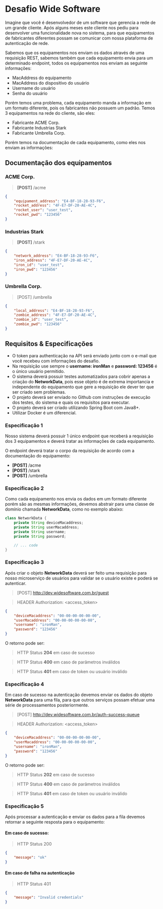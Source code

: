 # Desafio Wide Software

Imagine que você é desenvolvedor de um software que gerencia a rede de um grande cliente. Após alguns meses este cliente nos pediu para desenvolver uma funcionalidade nova no sistema, para que equipamentos de fabricantes diferentes possam se comunicar com nossa plataforma de autenticação de rede.

Sabemos que os equipamentos nos enviam os dados através de uma requisição REST, sabemos também que cada equipamento envia para um determinado endpoint, todos os equipamentos nos enviam as seguinte informações:

- MacAddress do equipamento
- MacAddress do dispositivo do usuário
- Username do usuário
- Senha do usuário

Porém temos uma problema, cada equipamento manda a informação em um formato diferente, pois os fabricantes não possuem um padrão. Temos 3 equipamentos na rede do cliente, são eles:

- Fabricante ACME Corp.
- Fabricante Industrias Stark
- Fabricante Umbrella Corp.

Porém temos na documentação de cada equipamento, como eles nos enviam as informações:

## Documentação dos equipamentos

### ACME Corp.

> **[POST]** /acme
```json
{
    "equipament_address": "E4-BF-18-28-93-F6",
    "rocket_address": "4F-E7-DF-20-AE-4C",
    "rocket_user": "user_test",
    "rocket_pwd": "123456"
}
```

### Industrias Stark

> **[POST]** /stark
```json
{
    "network_address": "E4-BF-18-28-93-F6",
    "iron_address": "4F-E7-DF-20-AE-4C",
    "iron_id": "user_test",
    "iron_pwd": "123456"
}
```

### Umbrella Corp.

> [POST] /umbrella
```json
{
    "local_address": "E4-BF-18-28-93-F6",
    "zombie_address": "4F-E7-DF-20-AE-4C",
    "zombie_id": "user_test",
    "zombie_pwd": "123456"
}
```

## Requisitos & Especificações

* O token para authenticação na API será enviado junto com o e-mail que você recebeu com informações do desafio.
* Na requisição use sempre o **username: ironMan** e **password: 123456** é o único usuário permitido.
* O sistema deverá possuir testes automatizados para cobrir apenas a criação do **NetworkData**, pois esse objeto é de extrema importancia e independente do equipamento que gere a requisição ele dever ter que ser criado sem problemas.
* O projeto deverá ser enviado no Github com instruções de execução dos testes, do sistema e quais os requisitos para executar.
* O projeto deverá ser criado utilizando Spring Boot com Java8+.
* Utilizar Docker é um diferencial.

### Especificação 1
Nosso sistema deverá possuir 1 único endpoint que receberá a requisição dos 3 equipamentos e deverá tratar as informações de cada equipamento.

O endpoint deverá tratar o corpo da requisição de acordo com a documentação do equipamento:

 - **[POST]** /acme
 - **[POST]** /stark
 - **[POST]** /umbrella

### Especificação 2
Como cada equipamento nos envia os dados em um formato diferente porém são as mesmas informações, devemos abstrair para uma classe de domínio chamada **NetworkData**, como no exemplo abaixo:

```java
class NetworkData {
    private String deviceMacaddress;
    private String userMacaddress;
    private String username;
    private String password;

    // ... code
}
```
### Especificação 3
Após criar o objeto **NetworkData** deverá  ser feito uma requisição para nosso microserviço de usuários para validar se o usuário existe e poderá se autenticar.

> [POST] http://dev.widesoftware.com.br/guest

> HEADER Authorization: <access_token>
```json 
{
    "deviceMacaddress": "00-00-00-00-00-00",
    "userMacaddress": "00-00-00-00-00-00",
    "username": "ironMan",
    "password": "123456"
}
```
O retorno pode ser:

> HTTP Status **204** em caso de sucesso

> HTTP Status **400** em caso de parâmetros inválidos

> HTTP Status **401** em caso de token ou usuário inválido

### Especificação 4
Em caso de sucesso na autenticação devemos enviar os dados do objeto **NetworkData** para uma fila, para que outros serviços possam efetuar uma série de processamentos posteriormente.

> [POST] http://dev.widesoftware.com.br/auth-success-queue

> HEADER Authorization: <access_token>
```json 
{
    "deviceMacaddress": "00-00-00-00-00-00",
    "userMacaddress": "00-00-00-00-00-00",
    "username": "ironMan",
    "password": "123456"
}
```

O retorno pode ser:

> HTTP Status **202** em caso de sucesso

> HTTP Status **400** em caso de parâmetros inválidos

> HTTP Status **401** em caso de token ou usuário inválido

### Especificação 5
Após processar a autenticação e enviar os dados para a fila devemos retornar a seguinte resposta para o equipamento:

#### Em caso de sucesso:
> HTTP Status 200
```json
{
    "message": "ok"
}
```
#### Em caso de falha na autenticação
> HTTP Status 401
```json
{
    "message": "Invalid credentials"
}
```